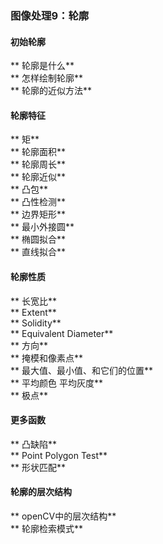 ### 图像处理9：轮廓
#### 初始轮廓
** 轮廓是什么**  
** 怎样绘制轮廓**  
** 轮廓的近似方法**  

#### 轮廓特征
** 矩**  
** 轮廓面积**  
** 轮廓周长**  
** 轮廓近似**  
** 凸包**  
** 凸性检测**  
** 边界矩形**  
** 最小外接圆**  
** 椭圆拟合**  
** 直线拟合**  

#### 轮廓性质
** 长宽比**  
** Extent**  
** Solidity**  
** Equivalent Diameter**  
** 方向**  
** 掩模和像素点**  
** 最大值、最小值、和它们的位置**  
** 平均颜色 平均灰度**  
** 极点**  

#### 更多函数
** 凸缺陷**  
** Point Polygon Test**  
** 形状匹配**  
#### 轮廓的层次结构
** openCV中的层次结构**  
** 轮廓检索模式**  